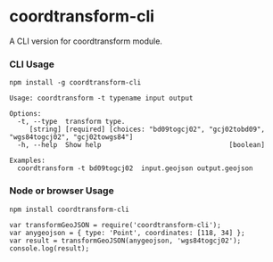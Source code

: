# coordtransform-cli
A  CLI version for coordtransform module.

### CLI Usage

`npm install -g coordtransform-cli`

```
Usage: coordtransform -t typename input output

Options:
  -t, --type  transform type.
     [string] [required] [choices: "bd09togcj02", "gcj02tobd09", "wgs84togcj02", "gcj02towgs84"]
  -h, --help  Show help                                [boolean]

Examples:
  coordtransform -t bd09togcj02  input.geojson output.geojson
```

### Node or browser Usage
`npm install coordtransform-cli`

```
var transformGeoJSON = require('coordtransform-cli');
var anygeojson = { type: 'Point', coordinates: [118, 34] };
var result = transformGeoJSON(anygeojson, 'wgs84togcj02');
console.log(result);
```